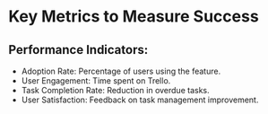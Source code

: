 # Key Metrics to Measure Success

## Performance Indicators:
- Adoption Rate: Percentage of users using the feature.
- User Engagement: Time spent on Trello.
- Task Completion Rate: Reduction in overdue tasks.
- User Satisfaction: Feedback on task management improvement.
